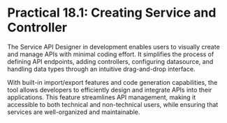 # Practical 18.1: Creating Service and Controller



The Service API Designer in development enables users to visually create and manage APIs with minimal coding effort. It simplifies the process of defining API endpoints, adding controllers, configuring datasource, and handling data types through an intuitive drag-and-drop interface.

With built-in import/export features and code generation capabilities, the tool allows developers to efficiently design and integrate APIs into their applications. This feature streamlines API management, making it accessible to both technical and non-technical users, while ensuring that services are well-organized and maintainable.

